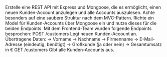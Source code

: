 Erstelle eine REST API mit Express und Mongoose, die es ermöglicht, einen neuen Kunden-Account anzulegen und alle Accounts auszulesen.
Achte besonders auf eine saubere Struktur nach dem MVC-Pattern. Richte ein Model für Kunden-Accounts über Mongoose ein und nutze dieses für die beiden Endpoints.
Mit dem Frontend-Team wurden folgende Endpoints besprochen:
POST /customers
Legt neuen Kunden-Account an.
Übertragene Daten:
-> Vorname
-> Nachname
-> Firmenname
-> E-Mail-Adresse (eindeutig, benötigt)
-> Großkunde (ja oder nein)
-> Gesamtumsatz in €
GET /customers
Gibt alle Kunden-Accounts aus.
